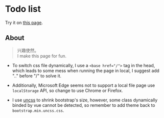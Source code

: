 # Todo list

Try it on [this page](https://wangleto.github.io/todo/).

## About

> 兴趣使然。  
I make this page for fun.  

- To switch css file dynamically, I use a `<base href="/">` tag in the head, which leads to some mess when running the page in local, I suggest add ".." before "/" to solve it.  

- Additionally, Microsoft Edge seems not to support a local file page use `localStorage` API, so change to use Chrome or Firefox.

- I use [uncss](https://uncss-online.com/) to shrink bootstrap's size, however, some class dynamically binded by vue cannot be detected, so remember to add theme back to `bootstrap.min.uncss.css`.
